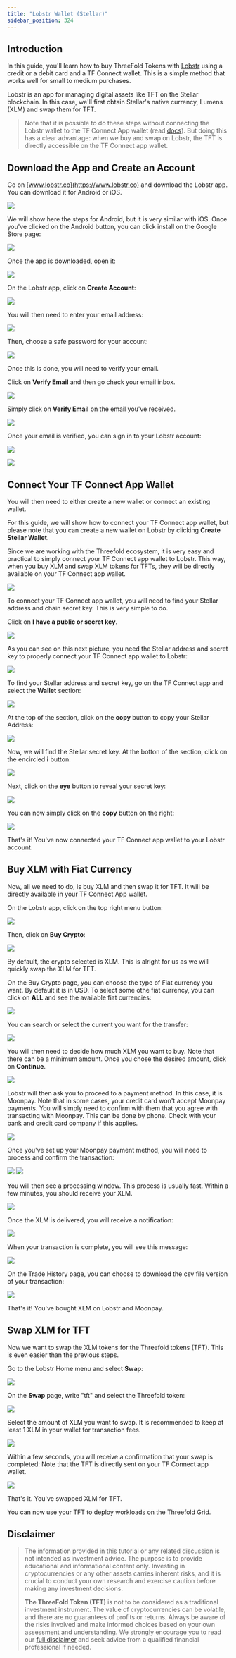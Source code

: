 ```yaml
---
title: "Lobstr Wallet (Stellar)"
sidebar_position: 324
---
```






## Introduction

In this guide, you'll learn how to buy ThreeFold Tokens with [Lobstr](https://lobstr.co/) using a credit or a debit card and a TF Connect wallet. This is a simple method that works well for small to medium purchases.

Lobstr is an app for managing digital assets like TFT on the Stellar blockchain. In this case, we'll first obtain Stellar's native currency, Lumens (XLM) and swap them for TFT.

> Note that it is possible to do these steps without connecting the Lobstr wallet to the TF Connect App wallet (read [docs](./tft_lobstr_short_guide)). But doing this has a clear advantage: when we buy and swap on Lobstr, the TFT is directly accessible on the TF Connect app wallet.

## Download the App and Create an Account

Go on [www.lobstr.co](https://www.lobstr.co) and download the Lobstr app.
You can download it for Android or iOS.

![](./img/gettft_1.png)

We will show here the steps for Android, but it is very similar with iOS.
Once you've clicked on the Android button, you can click install on the Google Store page:

![](./img/gettft_2.png)

Once the app is downloaded, open it:

![](./img/gettft_3.png)

On the Lobstr app, click on **Create Account**:

![](./img/gettft_4.png)

You will then need to enter your email address:

![](./img/gettft_5.png)

Then, choose a safe password for your account:

![](./img/gettft_6.png)

Once this is done, you will need to verify your email.

Click on **Verify Email** and then go check your email inbox.

![](./img/gettft_7.png)

Simply click on **Verify Email** on the email you've received.

![](./img/gettft_8.png)

Once your email is verified, you can sign in to your Lobstr account:

![](./img/gettft_9.png)

![](./img/gettft_10.png)



## Connect Your TF Connect App Wallet

You will then need to either create a new wallet or connect an existing wallet.

For this guide, we will show how to connect your TF Connect app wallet, but please note that you can create a new wallet on Lobstr by clicking **Create Stellar Wallet**.

Since we are working with the Threefold ecosystem, it is very easy and practical to simply connect your TF Connect app wallet to Lobstr. This way, when you buy XLM and swap XLM tokens for TFTs, they will be directly available on your TF Connect app wallet.

![](./img/gettft_11.png)

To connect your TF Connect app wallet, you will need to find your Stellar address and chain secret key.
This is very simple to do.

Click on **I have a public or secret key**.

![](./img/gettft_12.png)

As you can see on this next picture, you need the Stellar address and secret key to properly connect your TF Connect app wallet to Lobstr:

![](./img/gettft_18.png)

To find your Stellar address and secret key, go on the TF Connect app and select the **Wallet** section:

![](./img/gettft_13.png)

At the top of the section, click on the **copy** button to copy your Stellar Address:

![](./img/gettft_17.png)

Now, we will find the Stellar secret key.
At the botton of the section, click on the encircled **i** button:

![](./img/gettft_14.png)

Next, click on the **eye** button to reveal your secret key:

![](./img/gettft_15.png)

You can now simply click on the **copy** button on the right:

![](./img/gettft_16.png)

That's it! You've now connected your TF Connect app wallet to your Lobstr account.

## Buy XLM with Fiat Currency

Now, all we need to do, is buy XLM and then swap it for TFT.
It will be directly available in your TF Connect App wallet.

On the Lobstr app, click on the top right menu button:

![](./img/gettft_19.png)

Then, click on **Buy Crypto**:

![](./img/gettft_20.png)

By default, the crypto selected is XLM. This is alright for us as we will quickly swap the XLM for TFT.

On the Buy Crypto page, you can choose the type of Fiat currency you want.
By default it is in USD. To select some othe fiat currency, you can click on **ALL** and see the available fiat currencies:

![](./img/gettft_21.png)

You can search or select the current you want for the transfer:

![](./img/gettft_22.png)

You will then need to decide how much XLM you want to buy. Note that there can be a minimum amount.
Once you chose the desired amount, click on **Continue**.

![](./img/gettft_23.png)

Lobstr will then ask you to proceed to a payment method. In this case, it is Moonpay.
Note that in some cases, your credit card won't accept Moonpay payments. You will simply need to confirm with them that you agree with transacting with Moonpay. This can be done by phone. Check with your bank and credit card company if this applies.

![](./img/gettft_24.png)

Once you've set up your Moonpay payment method, you will need to process and confirm the transaction:

![](./img/gettft_25.png)
![](./img/gettft_26.png)

You will then see a processing window.
This process is usually fast. Within a few minutes, you should receive your XLM.

![](./img/gettft_27.png)

Once the XLM is delivered, you will receive a notification:

![](./img/gettft_28.png)

When your transaction is complete, you will see this message:

![](./img/gettft_29.png)

On the Trade History page, you can choose to download the csv file version of your transaction:

![](./img/gettft_30.png)

That's it! You've bought XLM on Lobstr and Moonpay.

## Swap XLM for TFT

Now we want to swap the XLM tokens for the Threefold tokens (TFT).
This is even easier than the previous steps.

Go to the Lobstr Home menu and select **Swap**:

![](./img/gettft_31.png)

On the **Swap** page, write "tft" and select the Threefold token:

![](./img/gettft_32.png)

Select the amount of XLM you want to swap. It is recommended to keep at least 1 XLM in your wallet for transaction fees.

![](./img/gettft_33.png)

Within a few seconds, you will receive a confirmation that your swap is completed:
Note that the TFT is directly sent on your TF Connect app wallet.

![](./img/gettft_34.png)

That's it. You've swapped XLM for TFT.

You can now use your TFT to deploy workloads on the Threefold Grid.

## Disclaimer

> The information provided in this tutorial or any related discussion is not intended as investment advice. The purpose is to provide educational and informational content only. Investing in cryptocurrencies or any other assets carries inherent risks, and it is crucial to conduct your own research and exercise caution before making any investment decisions. 
> 
> **The ThreeFold Token (TFT)** is not to be considered as a traditional investment instrument. The value of cryptocurrencies can be volatile, and there are no guarantees of profits or returns. Always be aware of the risks involved and make informed choices based on your own assessment and understanding. We strongly encourage you to read our [full disclaimer](../../../knowledge_base/terms_conditions_all3/disclaimer) and seek advice from a qualified financial professional if needed.
